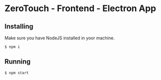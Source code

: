 # ZeroTouch - Frontend - Electron App

## Installing

Make sure you have NodeJS installed in yoor machine.

```
$ npm i
```

## Running

```
$ npm start
```

